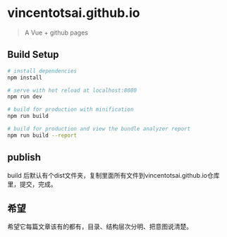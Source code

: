 # vincentotsai.github.io

> A Vue + github pages

## Build Setup

``` bash
# install dependencies
npm install

# serve with hot reload at localhost:8080
npm run dev

# build for production with minification
npm run build

# build for production and view the bundle analyzer report
npm run build --report
```

## publish

build 后默认有个dist文件夹，复制里面所有文件到vincentotsai.github.io仓库里，提交，完成。

## 希望

希望它每篇文章该有的都有，目录、结构层次分明、把意图说清楚。
